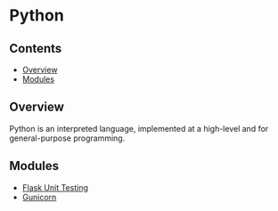 # Python
<!--TOC_START-->
## Contents
- [Overview](#overview)
- [Modules](#modules)

<!--TOC_END-->
## Overview
Python is an interpreted language, implemented at a high-level and for general-purpose programming.
<!--MODULES_START-->
## Modules
- [Flask Unit Testing](./modules/flask-unit-testing)
- [Gunicorn](./modules/gunicorn)
<!--MODULES_END-->
